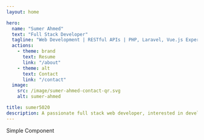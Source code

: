 ```yaml
---
layout: home

hero:
  name: "Sumer Ahmed"
  text: "Full Stack Developer"
  tagline: "Web Development | RESTful APIs | PHP, Laravel, Vue.js Expert"
  actions:
    - theme: brand
      text: Resume
      link: "/about"
    - theme: alt
      text: Contact
      link: "/contact"
  image:
    src: /image/sumer-ahmed-contact-qr.svg
    alt: sumer-ahmed

title: sumer5020
description: A passionate full stack web developer, interested in developing, managing websites, APIs, databases and data analysis with 5 years experience.
---
```


<TagSlide>Simple Component</TagSlide>
